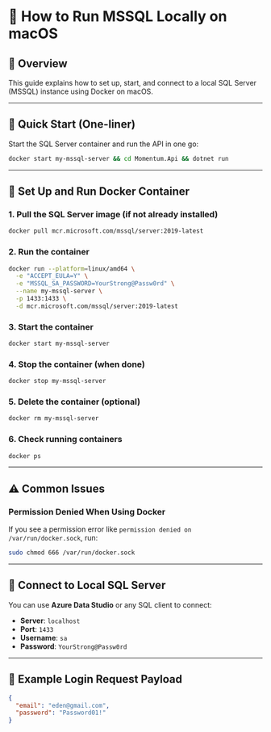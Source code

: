 # 🐘 How to Run MSSQL Locally on macOS

## 📌 Overview

This guide explains how to set up, start, and connect to a local SQL Server (MSSQL) instance using Docker on macOS.

---

## 🚀 Quick Start (One-liner)

Start the SQL Server container and run the API in one go:

```bash
docker start my-mssql-server && cd Momentum.Api && dotnet run
```

---

## 🐳 Set Up and Run Docker Container

### 1. Pull the SQL Server image (if not already installed)

```bash
docker pull mcr.microsoft.com/mssql/server:2019-latest
```

### 2. Run the container

```bash
docker run --platform=linux/amd64 \
  -e "ACCEPT_EULA=Y" \
  -e "MSSQL_SA_PASSWORD=YourStrong@Passw0rd" \
  --name my-mssql-server \
  -p 1433:1433 \
  -d mcr.microsoft.com/mssql/server:2019-latest
```

### 3. Start the container

```bash
docker start my-mssql-server
```

### 4. Stop the container (when done)

```bash
docker stop my-mssql-server
```

### 5. Delete the container (optional)

```bash
docker rm my-mssql-server
```

### 6. Check running containers

```bash
docker ps
```

---

## ⚠️ Common Issues

### Permission Denied When Using Docker

If you see a permission error like `permission denied on /var/run/docker.sock`, run:

```bash
sudo chmod 666 /var/run/docker.sock
```

---

## 🔌 Connect to Local SQL Server

You can use **Azure Data Studio** or any SQL client to connect:

- **Server**: `localhost`
- **Port**: `1433`
- **Username**: `sa`
- **Password**: `YourStrong@Passw0rd`

---

## 🔐 Example Login Request Payload

```json
{
  "email": "eden@gmail.com",
  "password": "Password01!"
}
```